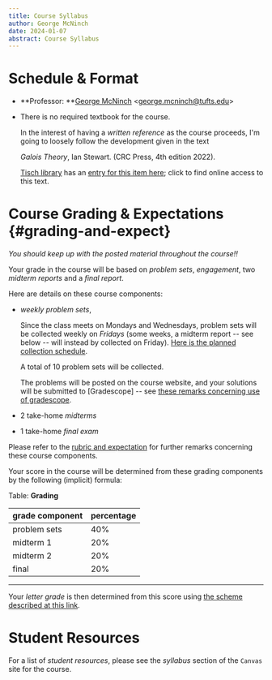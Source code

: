 ```yaml
---
title: Course Syllabus
author: George McNinch
date: 2024-01-07
abstract: Course Syllabus 
---
```



# Schedule & Format

- **Professor: **[George McNinch](http://gmcninch.math.tufts.edu)
  <<george.mcninch@tufts.edu>>


- There is no required textbook for the course. 

  In the interest of having a *written reference* as the course
  proceeds, I'm going to loosely follow the development given in the
  text
  
  *Galois Theory*, Ian Stewart. (CRC Press, 4th edition 2022).
  
  [Tisch library](https://tischlibrary.tufts.edu/) has an [entry for
  this item
  here](https://tufts.primo.exlibrisgroup.com/permalink/01TUN_INST/1fml38t/cdi_informaworld_taylorfrancisbooks_10_1201_9781003213949_version2);
  click to find online access to this text.
  

# Course Grading & Expectations   {#grading-and-expect}


*You should keep up with the posted material throughout the  course!!*


Your grade in the course will be based on  *problem sets*,
*engagement*, two *midterm reports* and a *final report*.

Here are details on these course components:

- *weekly problem sets*, 

  Since the class meets on Mondays and Wednesdays, problem sets will
  be collected weekly on *Fridays* (some weeks, a midterm report --
  see below -- will instead by collected on Friday). [Here is the
  planned collection
  schedule](/course-pages/Math087--Assignments--AY2023-2024spring.html).

  A total of 10 problem sets will be collected.

  The problems will be posted on the course website, and your
  solutions will be submitted to [Gradescope] -- see [these remarks
  concerning use of
  gradescope](/course-posts/resources--gradescope.html).


- 2 take-home *midterms*

- 1 take-home *final exam*

Please refer to the [rubric and
expectation](/course-posts/resources--expectations-and-rubrics.html) for further
remarks concerning these course components.

Your score in the course will be determined from these grading components by the
following (implicit) formula:

Table: **Grading**

| grade component | percentage |
|:----------------|:-----------|
| problem sets    | 40%        |
| midterm 1       | 20%        |
| midterm 2       | 20%        |
| final           | 20%        |

-------

Your *letter grade* is then determined from this score using [the
scheme described at this
link](https://math.tufts.edu/resources/grading-schemes).

# Student Resources

  For a list of *student resources*, please see the *syllabus* section
  of the `Canvas` site for the course.
